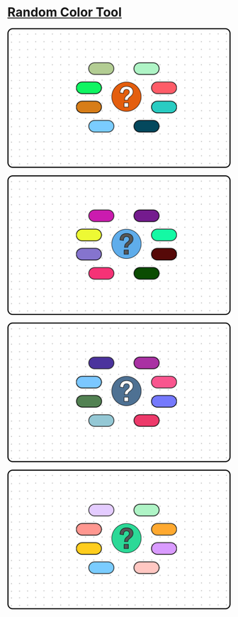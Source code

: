 # [Random Color Tool](https://vuvietduc.com/cong-cu-chon-mau-ngau-nhien-random-color-tool/)

<p align="center">

![Random color img](./Public/Img/Random%20color%20tool.svg)
<p>


<p align="center">

![Random color img](./Public/Img/random%20color%20dum.svg)
<p>




<p align="center">

![Random color img](./Public/Img/random%20color%20masterial.svg)
<p>




<p align="center">

![Random color img](./Public/Img/Random%20color%20Pastel.svg)
<p>



